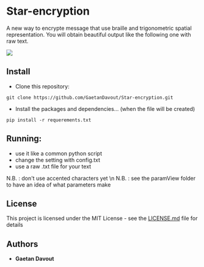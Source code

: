 # Star-encryption
A new way to encrypte message that use braille and trigonometric spatial representation.
You will obtain beautiful output like the following one with raw text.

![](result/second_look.png)

## Install
* Clone this repository:
```
git clone https://github.com/GaetanDavout/Star-encryption.git
```
* Install the packages and dependencies... (when the file will be created)
```
pip install -r requerements.txt 
```

## Running:

* use it like a common python script
* change the setting with config.txt
* use a raw .txt file for your text

N.B. : don't use accented characters yet \n
N.B. : see the paramView folder to have an idea of what parameters make

## License

This project is licensed under the MIT License - see the [LICENSE.md](LICENSE.md) file for details

## Authors

* **Gaetan Davout**
